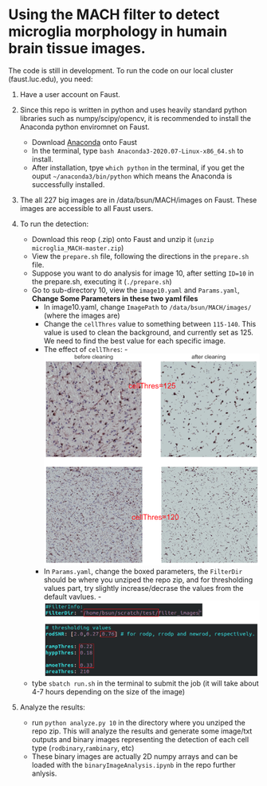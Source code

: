 # Using the MACH filter to detect microglia morphology in humain brain tissue images.
The code is still in development. To run the code on our local cluster (faust.luc.edu), you need: 
1. Have a user account on Faust. 
2. Since this repo is written in python and uses heavily standard python libraries such as numpy/scipy/opencv, it is recommended to install the Anaconda python enviromnet on Faust.
   - Download [Anaconda](https://www.anaconda.com/products/individual#linux) onto Faust
   - In the terminal, type `bash Anaconda3-2020.07-Linux-x86_64.sh` to install.
   - After installation, tpye `which python` in the terminal, if you get the ouput `~/anaconda3/bin/python` which means the Anaconda is successfully installed.

3. The all 227 big images are in /data/bsun/MACH/images on Faust. These images are accessible to all Faust users.
5. To run the detection:
   - Download this reop (.zip) onto Faust and unzip it (`unzip microglia_MACH-master.zip`)
   - View the `prepare.sh` file, following the directions in the `prepare.sh` file.
   - Suppose you want to do analysis for image 10, after setting `ID=10` in the prepare.sh, executing it (`./prepare.sh`)
   - Go to sub-directory 10, view the `image10.yaml` and `Params.yaml`, **Change Some Parameters in these two yaml files**
     - In image10.yaml, change `ImagePath` to `/data/bsun/MACH/images/` (where the images are)
     - Change the `cellThres` value to something between `115-140`. This value is used to clean the background, and currently set as 125. We need to find the best value for each specific image.
     - The effect of `cellThres`:
       -![clean background](./TestImages/cleanbg.png)
     - In `Params.yaml`, change the boxed parameters, the `FilterDir` should be where you unziped the repo zip, and for thresholding values part, try slightly increase/decrase the values from the default vavlues.
       -![paramters need to be changed](./TestImages/param.png)
    - tybe `sbatch run.sh` in the terminal to submit the job (it will take about 4-7 hours depending on the size of the image)

6.  Analyze the results:
    - run `python analyze.py 10` in the directory where you unziped the repo zip. This will analyze the results and generate some image/txt outputs and binary images representing the detection of each cell type (`rodbinary`,`rambinary`, etc)
    - These binary images are actually 2D numpy arrays and can be loaded with the `binaryImageAnalysis.ipynb` in the repo further anlysis.
